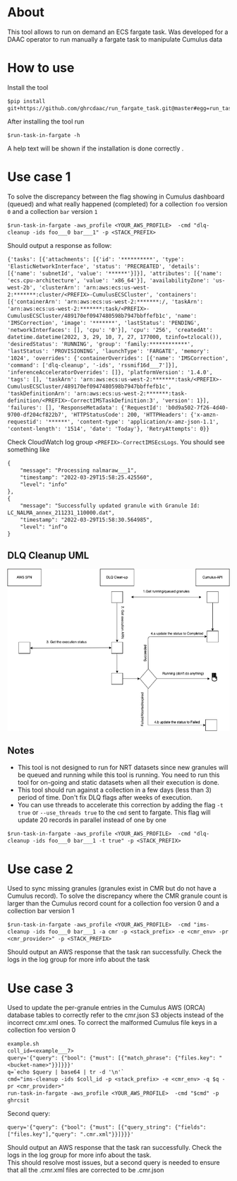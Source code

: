 # About
This tool allows to run on demand an ECS fargate task. Was developed for a DAAC operator to run manually a fargate task to manipulate Cumulus data  
# How to use
Install the tool
```code
$pip install git+https://github.com/ghrcdaac/run_fargate_task.git@master#egg=run_task_in_fargate
```
After installing the tool run 
```code
$run-task-in-fargate -h
```
A help text will be shown if the installation is done correctly .
# Use case 1
To solve the discrepancy between the flag showing in Cumulus dashboard (queued) and what really happened (completed) for a collection `foo` version `0` and a collection `bar` version `1`
```code
$run-task-in-fargate -aws_profile <YOUR_AWS_PROFILE>  -cmd "dlq-cleanup -ids foo___0 bar___1" -p <STACK_PREFIX>
```  
Should output a response as follow:
```
{'tasks': [{'attachments': [{'id': '**********', 'type': 'ElasticNetworkInterface', 'status': 'PRECREATED', 'details': [{'name': 'subnetId', 'value': '******'}]}], 'attributes': [{'name': 'ecs.cpu-architecture', 'value': 'x86_64'}], 'availabilityZone': 'us-west-2b', 'clusterArn': 'arn:aws:ecs:us-west-2:*******:cluster/<PREFIX>-CumulusECSCluster', 'containers': [{'containerArn': 'arn:aws:ecs:us-west-2:*******:/, 'taskArn': 'arn:aws:ecs:us-west-2:*******:task/<PREFIX>-CumulusECSCluster/489170ef0947480598b7947bbffefb1c', 'name': 'IMSCorrection', 'image': '*******', 'lastStatus': 'PENDING', 'networkInterfaces': [], 'cpu': '0'}], 'cpu': '256', 'createdAt': datetime.datetime(2022, 3, 29, 10, 7, 27, 177000, tzinfo=tzlocal()), 'desiredStatus': 'RUNNING', 'group': 'family:************', 'lastStatus': 'PROVISIONING', 'launchType': 'FARGATE', 'memory': '1024', 'overrides': {'containerOverrides': [{'name': 'IMSCorrection', 'command': ['dlq-cleanup', '-ids', 'rssmif16d___7']}], 'inferenceAcceleratorOverrides': []}, 'platformVersion': '1.4.0', 'tags': [], 'taskArn': 'arn:aws:ecs:us-west-2:*******:task/<PREFIX>-CumulusECSCluster/489170ef0947480598b7947bbffefb1c', 'taskDefinitionArn': 'arn:aws:ecs:us-west-2:*******:task-definition/<PREFIX>-CorrectIMSTaskDefinition:3', 'version': 1}], 'failures': [], 'ResponseMetadata': {'RequestId': 'b0d9a502-7f26-4d40-9700-df204cf822b7', 'HTTPStatusCode': 200, 'HTTPHeaders': {'x-amzn-requestid': '******', 'content-type': 'application/x-amz-json-1.1', 'content-length': '1514', 'date': 'Today'}, 'RetryAttempts': 0}}

```
Check CloudWatch log group `<PREFIX>-CorrectIMSEcsLogs`. You should see something like
```
{
    "message": "Processing nalmaraw___1",
    "timestamp": "2022-03-29T15:58:25.425560",
    "level": "info"
},
{
    "message": "Successfully updated granule with Granule Id: LC_NALMA_annex_211231_110000.dat",
    "timestamp": "2022-03-29T15:58:30.564985",
    "level": "inf"o
}
```
## DLQ Cleanup UML
![DLQ Clean up](dlq_uml.png)

## Notes
- This tool is not designed to run for NRT datasets since new granules will be queued and running while this tool is running. You need to run this tool for on-going and static datasets when all their execution is done.
- This tool should run against a collection in a few days (less than 3) period of time. Don't fix DLQ flags after weeks of execution.
- You can use threads to accelerate this correction by adding the flag `-t true` or `--use_threads true` to the `cmd` sent to fargate. This flag will update 20 records in parallel instead of one by one
```
$run-task-in-fargate -aws_profile <YOUR_AWS_PROFILE>  -cmd "dlq-cleanup -ids foo___0 bar___1 -t true" -p <STACK_PREFIX> 
```
# Use case 2
Used to sync missing granules (granules exist in CMR but do not have a Cumulus record).
To solve the discrepancy where the CMR granule count is larger than the Cumulus record count for a collection foo version 0 and a collection bar version 1

```code
$run-task-in-fargate -aws_profile <YOUR_AWS_PROFILE>  -cmd "ims-cleanup -ids foo___0 bar___1 -a cmr -p <stack_prefix> -e <cmr_env> -pr <cmr_provider>" -p <STACK_PREFIX>
```  
Should output an AWS response that the task ran successfully. Check the logs in the log group for more info about the task

# Use case 3
Used to update the per-granule entries in the Cumulus AWS (ORCA) database tables to correctly refer to the cmr.json S3 objects instead of the incorrect cmr.xml ones.
To correct the malformed Cumulus file keys in a collection foo version 0

```code
example.sh
coll_id=<example___7>
query='{"query": {"bool": {"must": [{"match_phrase": {"files.key": "<bucket-name>"}}]}}}'
q=`echo $query | base64 | tr -d '\n'`
cmd="ims-cleanup -ids $coll_id -p <stack_prefix> -e <cmr_env> -q $q -pr <cmr_provider>"
run-task-in-fargate -aws_profile <YOUR_AWS_PROFILE>  -cmd "$cmd" -p ghrcsit
```

Second query:
```code
query='{"query": {"bool": {"must": [{"query_string": {"fields": ["files.key"],"query": ".cmr.xml"}}]}}}'
```
Should output an AWS response that the task ran successfully. Check the logs in the log group for more info about the task.  
This should resolve most issues, but a second query is needed to ensure that all the .cmr.xml files are corrected to 
be .cmr.json
